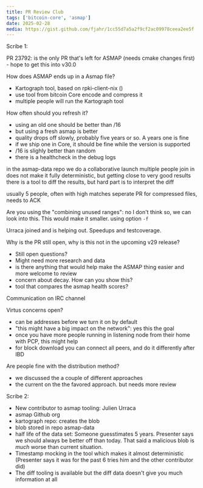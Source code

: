 ```yaml
---
title: PR Review Club
tags: ['bitcoin-core', 'asmap']
date: 2025-02-28
media: https://gist.github.com/fjahr/1cc55d7a5a2f9cf2ac09978ceea2ee5f
---
```


Scribe 1:

PR 23792: is the only PR that's left for ASMAP (needs cmake changes first) -
hope to get this into v30.0

How does ASMAP ends up in a Asmap file?

- Kartograph tool, based on rpki-client-nix ()
- use tool from bitcoin Core encode and compress it
- multiple people will run the Kartograph tool

How often should you refresh it?

- using an old one should be better than /16
- but using a fresh asmap is better
- quality drops off slowly, probably five years or so. A years one is fine
- if we ship one in Core, it should be fine while the version is supported
- /16 is slighly better than random
- there is a healthcheck in the debug logs

in the asmap-data repo we do a collaborative launch multiple people join in does
not make it fully deterministic, but getting close to very good results there is
a tool to diff the results, but hard part is to interpret the diff

usually 5 people, often with high matches seperate PR for compressed files,
needs to ACK

Are you using the "combining unused ranges": no I don't think so, we can look
into this. This would make it smaller. using option `-f`

Urraca joined and is helping out. Speedups and testcoverage.

Why is the PR still open, why is this not in the upcoming v29 release?

- Still open questions?
- Might need more research and data
- is there anything that would help make the ASMAP thing easier and more welcome
  to review
- concern about decay. How can you show this?
- tool that compares the asmap health scores?

Communication on IRC channel

Virtus concerns open?

- can be addresses before we turn it on by default
- "this might have a big impact on the network": yes this the goal
- once you have more people running in listening node from their home with PCP,
  this might help
- for block download you can connect all peers, and do it differently after IBD

Are people fine with the distribution method?

- we discussed the a couple of different approaches
- the current on the the favored approach. but needs more review

Scribe 2:

- New contributor to asmap tooling: Julien Urraca
- asmap Github org
- kartograph repo: creates the blob
- blob stored in repo asmap-data
- half life of the data set: Someone guesstimates 5 years. Presenter says we
  should always be better off than today. That said a malicious blob is *much*
  worse than current situation.
- Timestamp mocking in the tool which makes it almost deterministic (Presenter
  says it was for the past 6 tries him and the other contributor did)
- The diff tooling is available but the diff data doesn't give you much
  information at all
